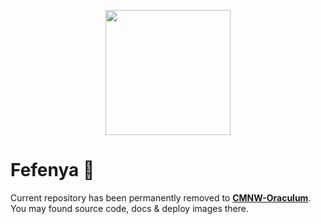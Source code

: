 <p align="center">
  <img src="https://user-images.githubusercontent.com/907696/221422670-61897db8-4bbc-4436-969f-bdc5cf194275.svg" width="200"/>
</p>

# Fefenya 🌸

Current repository has been permanently removed to **[CMNW-Oraculum](https://github.com/AlexZeDim/cmnw-oraculum)**. You may found source code, docs & deploy images there.
